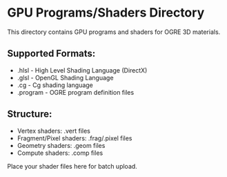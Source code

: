 # GPU Programs/Shaders Directory

This directory contains GPU programs and shaders for OGRE 3D materials.

## Supported Formats:
- .hlsl - High Level Shading Language (DirectX)
- .glsl - OpenGL Shading Language
- .cg - Cg shading language
- .program - OGRE program definition files

## Structure:
- Vertex shaders: .vert files
- Fragment/Pixel shaders: .frag/.pixel files
- Geometry shaders: .geom files
- Compute shaders: .comp files

Place your shader files here for batch upload.